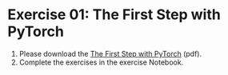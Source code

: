 # Exercise 01: The First Step with PyTorch


1. Please download the [The First Step with PyTorch](https://www.jianguoyun.com/p/DbsY5M0Qv4SzCxiSzZwFIAA) (pdf).
2. Complete the exercises in the exercise Notebook.




